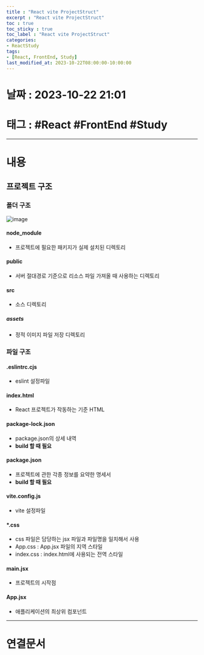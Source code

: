 ```yaml
---
title : "React vite ProjectStruct"
excerpt : "React vite ProjectStruct"
toc : true
toc_sticky : true
toc_label : "React vite ProjectStruct"
categories:
- ReactStudy
tags:
- [React, FrontEnd, Study]
last_modified_at: 2023-10-22T08:00:00-10:00:00
---
```


# 날짜 : 2023-10-22 21:01

# 태그 : #React #FrontEnd #Study 
---

# 내용

## 프로젝트 구조

### 폴더 구조
  
![image](../../assets/images/ProjectStructure.png)

#### node_module
- 프로젝트에 필요한 패키지가 실제 설치된 디렉토리

#### public
- 서버 절대경로 기준으로 리소스 파일 가져올 때 사용하는 디렉토리

#### src
- 소스 디렉토리

##### assets
- 정적 이미지 파일 저장 디렉토리

### 파일 구조

#### .eslintrc.cjs
- eslint 설정파일

#### index.html
- React 프로젝트가 작동하는 기준 HTML

#### package-lock.json
- package.json의 상세 내역
- **build 할 때 필요**

#### package.json
- 프로젝트에 관한 각종 정보를 요약한 명세서
- **build 할 때 필요**

#### vite.config.js
- vite 설정파일

#### \*.css
- css 파일은 담당하는 jsx 파일과 파일명을 일치해서 사용
- App.css : App.jsx 파일의 지역 스타일
- index.css : index.html에 사용되는 전역 스타일

#### main.jsx
- 프로젝트의 시작점

#### App.jsx
- 애플리케이션의 최상위 컴포넌트

---

# 연결문서
